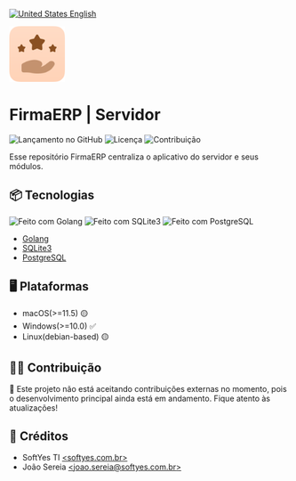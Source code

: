 [![United States](https://raw.githubusercontent.com/stevenrskelton/flag-icon/master/png/16/country-4x3/us.png "United States") English](README_EN.md)

<img width="100" height="100" src="readme/logo.png" alt="project logo">

# FirmaERP | Servidor

![Lançamento no GitHub](https://img.shields.io/github/v/release/FirmaERP/firmaerp_client?include_prereleases&color=orange)
![Licença](https://img.shields.io/github/license/FirmaERP/firmaerp_client?color=orange)
![Contribuição](https://img.shields.io/badge/contributions-Closed-orange)

Esse repositório FirmaERP centraliza o aplicativo do servidor e seus módulos.

## 📦 Tecnologias

![Feito com Golang](https://img.shields.io/badge/backend-Golang-orange)
![Feito com SQLite3](https://img.shields.io/badge/database-SQLite3-orange)
![Feito com PostgreSQL](https://img.shields.io/badge/database-PostgreSQL-orange)

* [Golang](https://go.dev/)
* [SQLite3](https://www.sqlite.org/)
* [PostgreSQL](https://www.postgresql.org/)

## 🖥️ Plataformas

* macOS(>=11.5) 🟡
* Windows(>=10.0) ✅
* Linux(debian-based) 🟡

## 🧑‍💻 Contribuição

🚫 Este projeto não está aceitando contribuições externas no momento, pois o
desenvolvimento principal ainda está em andamento. Fique atento às atualizações!

## 📜 Créditos

* SoftYes TI [\<softyes.com.br\>](https://softyes.com.br)
* João Sereia [\<joao.sereia@softyes.com.br\>](mailto:joao.sereia@softyes.com.br)
